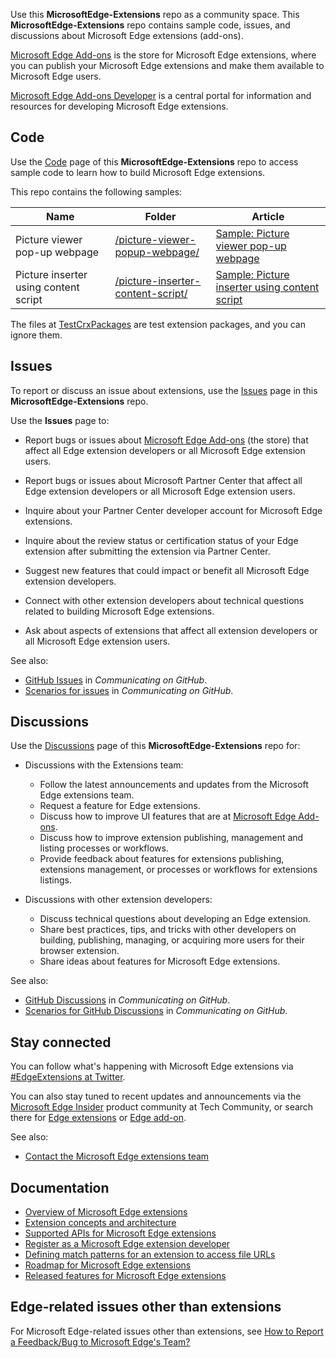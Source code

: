 Use this **MicrosoftEdge-Extensions** repo as a community space.  This **MicrosoftEdge-Extensions** repo contains sample code, issues, and discussions about Microsoft Edge extensions (add-ons).

[Microsoft Edge Add-ons](https://microsoftedge.microsoft.com/addons/Microsoft-Edge-Extensions-Home) is the store for Microsoft Edge extensions, where you can publish your Microsoft Edge extensions and make them available to Microsoft Edge users.

[Microsoft Edge Add-ons Developer](https://developer.microsoft.com/microsoft-edge/extensions/) is a central portal for information and resources for developing Microsoft Edge extensions.


<!-- ====================================================================== -->
## Code

Use the [Code](https://github.com/microsoft/MicrosoftEdge-Extensions/tree/main/Extension-samples) page of this **MicrosoftEdge-Extensions** repo to access sample code to learn how to build Microsoft Edge extensions.

This repo contains the following samples:

| Name | Folder | Article |
| --- | --- | --- |
| Picture viewer pop-up webpage | [/picture-viewer-popup-webpage/](https://github.com/microsoft/MicrosoftEdge-Extensions/tree/main/Extension-samples/picture-viewer-popup-webpage) | [Sample: Picture viewer pop-up webpage](https://learn.microsoft.com/microsoft-edge/extensions-chromium/getting-started/picture-viewer-popup-webpage) |
| Picture inserter using content script | [/picture-inserter-content-script/](https://github.com/microsoft/MicrosoftEdge-Extensions/tree/main/Extension-samples/picture-inserter-content-script) | [Sample: Picture inserter using content script](https://learn.microsoft.com/microsoft-edge/extensions-chromium/getting-started/picture-inserter-content-script) |

The files at [TestCrxPackages](https://github.com/microsoft/MicrosoftEdge-Extensions/tree/main/Extension-samples/TestCrxPackages) are test extension packages, and you can ignore them.


<!-- ====================================================================== -->
## Issues
<!-- sync:
https://learn.microsoft.com/microsoft-edge/extensions-chromium/publish/contact-extensions-team#issues-page-in-the-microsoftedge-extensions-repo
https://github.com/microsoft/MicrosoftEdge-Extensions/blob/main/README.md#issues
-->

To report or discuss an issue about extensions, use the [Issues](https://github.com/microsoft/MicrosoftEdge-Extensions/issues) page in this **MicrosoftEdge-Extensions** repo.

Use the **Issues** page to:

* Report bugs or issues about [Microsoft Edge Add-ons](https://microsoftedge.microsoft.com/addons/) (the store) that affect all Edge extension developers or all Microsoft Edge extension users.

* Report bugs or issues about Microsoft Partner Center that affect all Edge extension developers or all Microsoft Edge extension users.

* Inquire about your Partner Center developer account for Microsoft Edge extensions.

* Inquire about the review status or certification status of your Edge extension after submitting the extension via Partner Center.

* Suggest new features that could impact or benefit all Microsoft Edge extension developers.

* Connect with other extension developers about technical questions related to building Microsoft Edge extensions.

* Ask about aspects of extensions that affect all extension developers or all Microsoft Edge extension users.

See also:
* [GitHub Issues](https://docs.github.com/get-started/using-github/communicating-on-github#github-issues) in _Communicating on GitHub_.
* [Scenarios for issues](https://docs.github.com/get-started/using-github/communicating-on-github#scenarios-for-issues) in _Communicating on GitHub_.


<!-- ====================================================================== -->
## Discussions
<!-- sync:
https://learn.microsoft.com/microsoft-edge/extensions-chromium/publish/contact-extensions-team#discussion-forum-in-the-microsoftedge-extensions-repo
https://github.com/microsoft/MicrosoftEdge-Extensions/blob/main/README.md#discussions
-->

Use the [Discussions](https://github.com/microsoft/MicrosoftEdge-Extensions/discussions) page of this **MicrosoftEdge-Extensions** repo for:

* Discussions with the Extensions team:
  * Follow the latest announcements and updates from the Microsoft Edge extensions team.
  * Request a feature for Edge extensions.
  * Discuss how to improve UI features that are at [Microsoft Edge Add-ons](https://microsoftedge.microsoft.com/addons/).
  * Discuss how to improve extension publishing, management and listing processes or workflows.
  * Provide feedback about features for extensions publishing, extensions management, or processes or workflows for extensions listings.

* Discussions with other extension developers:
  * Discuss technical questions about developing an Edge extension.
  * Share best practices, tips, and tricks with other developers on building, publishing, managing, or acquiring more users for their browser extension.
  * Share ideas about features for Microsoft Edge extensions.

See also:
* [GitHub Discussions](https://docs.github.com/get-started/using-github/communicating-on-github#github-discussions) in _Communicating on GitHub_.
* [Scenarios for GitHub Discussions](https://docs.github.com/get-started/using-github/communicating-on-github#scenarios-for-github-discussions) in _Communicating on GitHub_.


<!-- ====================================================================== -->
## Stay connected

You can follow what's happening with Microsoft Edge extensions via [#EdgeExtensions at Twitter](https://x.com/search?q=%23EdgeExtensions&src=typed_query&f=live).
<!-- possible link: https://x.com/msedgedev/ -->

You can also stay tuned to recent updates and announcements via the [Microsoft Edge Insider](https://techcommunity.microsoft.com/category/MicrosoftEdgeInsider) product community at Tech Community, or search there for [Edge extensions](https://techcommunity.microsoft.com/search?q=edge+extensions&location=category%3AMicrosoftEdgeInsider)<!-- 1269 --> or [Edge add-on](https://techcommunity.microsoft.com/search?q=edge+add-on&location=category%3AMicrosoftEdgeInsider).<!-- 1108 -->

See also:
* [Contact the Microsoft Edge extensions team](https://learn.microsoft.com/microsoft-edge/extensions-chromium/publish/contact-extensions-team)


<!-- ====================================================================== -->
## Documentation

* [Overview of Microsoft Edge extensions](https://aka.ms/AboutEdgeAddons)
* [Extension concepts and architecture](https://aka.ms/EdgeAddonsLearn)
* [Supported APIs for Microsoft Edge extensions](https://learn.microsoft.com/microsoft-edge/extensions-chromium/developer-guide/api-support)
* [Register as a Microsoft Edge extension developer](https://learn.microsoft.com/microsoft-edge/extensions-chromium/publish/create-dev-account)
* [Defining match patterns for an extension to access file URLs](https://learn.microsoft.com/microsoft-edge/extensions-chromium/enterprise/match-patterns)
* [Roadmap for Microsoft Edge extensions](https://aka.ms/EdgeAddonsRoadmap)
* [Released features for Microsoft Edge extensions](https://aka.ms/EdgeAddonsReleaseNotes)
<!-- the 4 aka links are noted in the destination .md file -->


<!-- ====================================================================== -->
## Edge-related issues other than extensions

For Microsoft Edge-related issues other than extensions, see [How to Report a Feedback/Bug to Microsoft Edge's Team?](https://answers.microsoft.com/en-us/microsoftedge/forum/all/how-to-report-a-feedbackbug-to-microsoft-edges/20cc8eb5-11bb-43b6-95d1-e004d41ef876)<!-- /en-us/ required -->
